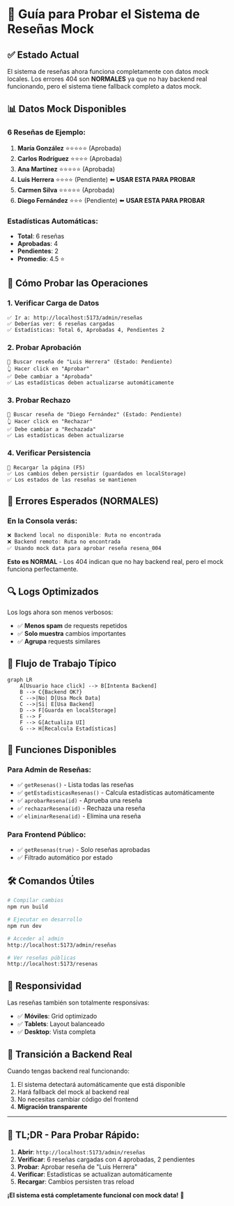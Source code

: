 # 🔧 Guía para Probar el Sistema de Reseñas Mock

## ✅ **Estado Actual**

El sistema de reseñas ahora funciona completamente con datos mock locales. Los errores 404 son **NORMALES** ya que no hay backend real funcionando, pero el sistema tiene fallback completo a datos mock.

## 📊 **Datos Mock Disponibles**

### **6 Reseñas de Ejemplo:**
1. **María González** ⭐⭐⭐⭐⭐ (Aprobada)
2. **Carlos Rodríguez** ⭐⭐⭐⭐ (Aprobada)  
3. **Ana Martínez** ⭐⭐⭐⭐⭐ (Aprobada)
4. **Luis Herrera** ⭐⭐⭐⭐ (Pendiente) ⬅️ **USAR ESTA PARA PROBAR**
5. **Carmen Silva** ⭐⭐⭐⭐⭐ (Aprobada)
6. **Diego Fernández** ⭐⭐⭐ (Pendiente) ⬅️ **USAR ESTA PARA PROBAR**

### **Estadísticas Automáticas:**
- **Total**: 6 reseñas
- **Aprobadas**: 4
- **Pendientes**: 2
- **Promedio**: 4.5 ⭐

## 🧪 **Cómo Probar las Operaciones**

### **1. Verificar Carga de Datos**
```
✅ Ir a: http://localhost:5173/admin/reseñas
✅ Deberías ver: 6 reseñas cargadas
✅ Estadísticas: Total 6, Aprobadas 4, Pendientes 2
```

### **2. Probar Aprobación**
```
🎯 Buscar reseña de "Luis Herrera" (Estado: Pendiente)
👆 Hacer click en "Aprobar"
✅ Debe cambiar a "Aprobada" 
✅ Las estadísticas deben actualizarse automáticamente
```

### **3. Probar Rechazo** 
```
🎯 Buscar reseña de "Diego Fernández" (Estado: Pendiente)
👆 Hacer click en "Rechazar"  
✅ Debe cambiar a "Rechazada"
✅ Las estadísticas deben actualizarse
```

### **4. Verificar Persistencia**
```
🔄 Recargar la página (F5)
✅ Los cambios deben persistir (guardados en localStorage)
✅ Los estados de las reseñas se mantienen
```

## 🐛 **Errores Esperados (NORMALES)**

### **En la Consola verás:**
```javascript
❌ Backend local no disponible: Ruta no encontrada
❌ Backend remoto: Ruta no encontrada  
✅ Usando mock data para aprobar reseña resena_004
```

**Esto es NORMAL** - Los 404 indican que no hay backend real, pero el mock funciona perfectamente.

## 🔍 **Logs Optimizados**

Los logs ahora son menos verbosos:
- ✅ **Menos spam** de requests repetidos
- ✅ **Solo muestra** cambios importantes 
- ✅ **Agrupa** requests similares

## 🎯 **Flujo de Trabajo Típico**

```mermaid
graph LR
    A[Usuario hace click] --> B[Intenta Backend]
    B --> C{Backend OK?}
    C -->|No| D[Usa Mock Data]
    C -->|Si| E[Usa Backend]
    D --> F[Guarda en localStorage]
    E --> F
    F --> G[Actualiza UI]
    G --> H[Recalcula Estadísticas]
```

## 🚀 **Funciones Disponibles**

### **Para Admin de Reseñas:**
- ✅ `getResenas()` - Lista todas las reseñas
- ✅ `getEstadisticasResenas()` - Calcula estadísticas automáticamente
- ✅ `aprobarResena(id)` - Aprueba una reseña
- ✅ `rechazarResena(id)` - Rechaza una reseña  
- ✅ `eliminarResena(id)` - Elimina una reseña

### **Para Frontend Público:**
- ✅ `getResenas(true)` - Solo reseñas aprobadas
- ✅ Filtrado automático por estado

## 🛠️ **Comandos Útiles**

```bash
# Compilar cambios
npm run build

# Ejecutar en desarrollo
npm run dev

# Acceder al admin
http://localhost:5173/admin/reseñas

# Ver reseñas públicas  
http://localhost:5173/resenas
```

## 📱 **Responsividad**

Las reseñas también son totalmente responsivas:
- ✅ **Móviles**: Grid optimizado
- ✅ **Tablets**: Layout balanceado  
- ✅ **Desktop**: Vista completa

## 🔮 **Transición a Backend Real**

Cuando tengas backend real funcionando:
1. El sistema detectará automáticamente que está disponible
2. Hará fallback del mock al backend real
3. No necesitas cambiar código del frontend
4. **Migración transparente**

---

## 🎯 **TL;DR - Para Probar Rápido:**

1. **Abrir**: `http://localhost:5173/admin/reseñas`
2. **Verificar**: 6 reseñas cargadas con 4 aprobadas, 2 pendientes
3. **Probar**: Aprobar reseña de "Luis Herrera"
4. **Verificar**: Estadísticas se actualizan automáticamente
5. **Recargar**: Cambios persisten tras reload

**¡El sistema está completamente funcional con mock data!** 🎉
